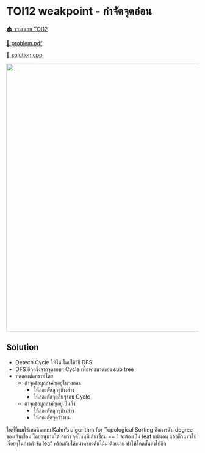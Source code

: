 <!-- @codegen_problem begin -->
# TOI12 weakpoint - กำจัดจุดอ่อน

[🏠 รวมเฉลย TOI12](../)

[💎 problem.pdf](./toi12_weakpoint.pdf)

[🎉 solution.cpp](./toi12_weakpoint.cpp)

<img width="700" src="https://github.com/krist7599555/toi/assets/19445033/80c80822-7583-4bcd-a705-dae3eacdee85" />
<!-- @codegen_problem end -->

## Solution

- Detech Cycle ให้ได้ โดยใช้วิธี DFS
- DFS อีกครั้งจากจุดรอบๆ Cycle เพื่อหาขนาดของ sub tree
- ทดลองตัดกราฟโดย
  - ถ้าจุดข้อมูลสำคัญอยู่ในวงกลม
    - ให้ลองตัดลูกๆข้างล่าง
    - ให้ลองตัดจุดอื่นๆรอบ Cycle
  - ถ้าจุดข้อมูลสำคัญอยู่เป็นกิ่ง
    - ให้ลองตัดลูกๆข้างล่าง
    - ให้ลองตัดจุดข้างบน

ในที่นี้ผมใช้เทคนิคแบบ Kahn’s algorithm for Topological Sorting คือการนับ degree ของเส้นเชื่อม โดยอนุมานได้เลยว่า จุดไหนมีเส้นเชื่อม == 1 จะต้องเป็น leaf แน่นอน แล้วก็วนทำไปเรื่อยๆในการกำจัด leaf พร้อมกับได้ขนาดของต้นไม้มาด้วยเลย ทำให้โคดสั้นลงไปอีก

